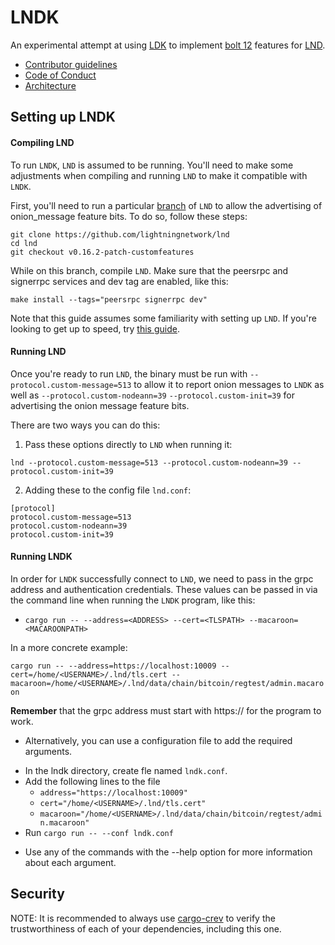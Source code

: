 # LNDK

An experimental attempt at using [LDK](https://github.com/lightningdevkit/rust-lightning) to implement [bolt 12](https://github.com/lightning/bolts/pull/798) features for [LND](https://github.com/lightningnetwork/lnd). 
* [Contributor guidelines](https://github.com/carlaKC/lndk/blob/master/CONTRIBUTING.md)
* [Code of Conduct](https://github.com/carlaKC/lndk/blob/master/code_of_conduct.md)
* [Architecture](https://github.com/carlaKC/lndk/blob/master/ARCH.md)

## Setting up LNDK

#### Compiling LND

To run `LNDK`, `LND` is assumed to be running. You'll need to make some adjustments when compiling and running `LND` to make it compatible with `LNDK`.

First, you'll need to run a particular [branch](https://github.com/lightningnetwork/lnd/tree/v0.16.2-patch-customfeatures) of `LND` to allow the advertising of onion_message feature bits. To do so, follow these steps:

```
git clone https://github.com/lightningnetwork/lnd
cd lnd
git checkout v0.16.2-patch-customfeatures
```

While on this branch, compile `LND`. Make sure that the peersrpc and signerrpc services and dev tag are enabled, like this:

`make install --tags="peersrpc signerrpc dev"`

Note that this guide assumes some familiarity with setting up `LND`. If you're looking to get up to speed, try [this guide](https://docs.lightning.engineering/lightning-network-tools/lnd/run-lnd).

#### Running LND

Once you're ready to run `LND`, the binary must be run with `--protocol.custom-message=513` to allow it to report onion messages to `LNDK` as well as `--protocol.custom-nodeann=39` `--protocol.custom-init=39` for advertising the onion message feature bits.

There are two ways you can do this:

1) Pass these options directly to `LND` when running it:

`lnd --protocol.custom-message=513 --protocol.custom-nodeann=39 --protocol.custom-init=39`

2) Adding these to the config file `lnd.conf`:

```
[protocol]
protocol.custom-message=513
protocol.custom-nodeann=39
protocol.custom-init=39
```

#### Running LNDK

In order for `LNDK` successfully connect to `LND`, we need to pass in the grpc address and authentication credentials. These values can be passed in via the command line when running the `LNDK` program, like this:

- `cargo run -- --address=<ADDRESS> --cert=<TLSPATH> --macaroon=<MACAROONPATH>`


In a more concrete example:

`cargo run -- --address=https://localhost:10009 --cert=/home/<USERNAME>/.lnd/tls.cert --macaroon=/home/<USERNAME>/.lnd/data/chain/bitcoin/regtest/admin.macaroon`

**Remember** that the grpc address must start with https:// for the program to work.

- Alternatively, you can use a configuration file to add the required arguments.

* In the lndk directory, create fle named `lndk.conf`.
* Add the following lines to the file 
  * `address="https://localhost:10009"` 
  * `cert="/home/<USERNAME>/.lnd/tls.cert"`
  * `macaroon="/home/<USERNAME>/.lnd/data/chain/bitcoin/regtest/admin.macaroon"`
* Run `cargo run -- --conf lndk.conf`

- Use any of the commands with the --help option for more information about each argument.

## Security

NOTE: It is recommended to always use [cargo-crev](https://github.com/crev-dev/cargo-crev)
to verify the trustworthiness of each of your dependencies, including this one.
